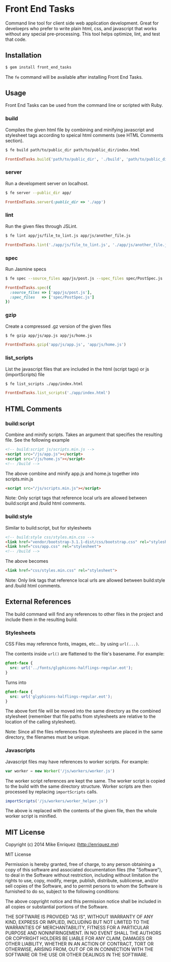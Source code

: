 # Front End Tasks

Command line tool for client side web application development. Great for develoeprs who prefer to write plain html, css, and javascript that works without any special pre-processing. This tool helps optimize, lint, and test that code.

## Installation

```bash
$ gem install front_end_tasks
```

The `fe` command will be available after installing Front End Tasks.

## Usage

Front End Tasks can be used from the command line or scripted with Ruby.

### build

Compiles the given html file by combining and minifying javascript and stylesheet tags according to speical html comments (see HTML Comments section).

```bash
$ fe build path/to/public_dir path/to/public_dir/index.html
```

```ruby
FrontEndTasks.build('path/to/public_dir', './build', 'path/to/public_dir/index.html')
```

### server

Run a development server on localhost.

```bash
$ fe server --public_dir app/
```

```ruby
FrontEndTasks.server(:public_dir => './app')
```

### lint

Run the given files through JSLint.

```bash
$ fe lint app/js/file_to_lint.js app/js/another_file.js
```

```ruby
FrontEndTasks.lint('./app/js/file_to_lint.js', './app/js/another_file.js')
```

### spec

Run Jasmine specs

```bash
$ fe spec --source_files app/js/post.js --spec_files spec/PostSpec.js
```

```ruby
FrontEndTasks.spec({
  :source_files => ['app/js/post.js'],
  :spec_files   => ['spec/PostSpec.js']
})
```

### gzip

Create a compressed .gz version of the given files

```bash
$ fe gzip app/js/app.js app/js/home.js
```

```ruby
FrontEndTasks.gzip('app/js/app.js', 'app/js/home.js')
```

### list_scripts

List the javascript files that are included in the html (script tags) or js (importScripts) file

```bash
$ fe list_scripts ./app/index.html
```

```ruby
FrontEndTasks.list_scripts('./app/index.html')
```

## HTML Comments

### build:script

Combine and minify scripts. Takes an argument that specifies the resulting file. See the following example

```html
<!-- build:script js/scripts.min.js -->
<script src="/js/app.js"></script>
<script src="/js/home.js"></script>
<!-- /build -->
```

The above combine and minify app.js and home.js together into scripts.min.js

```html
<script src="/js/scripts.min.js"></script>
```

Note: Only script tags that reference local urls are allowed between build:script and /build html comments.

### build:style

Similar to build:script, but for stylesheets

```html
<!-- build:style css/styles.min.css -->
<link href="vendor/bootstrap-3.1.1-dist/css/bootstrap.css" rel="stylesheet">
<link href="css/app.css" rel="stylesheet">
<!-- /build -->
```

The above becomes

```html
<link href="css/styles.min.css" rel="stylesheet">
```

Note: Only link tags that reference local urls are allowed between build:style and /build html comments.

## External References

The build command will find any references to other files in the project and include them in the resulting build.

### Stylesheets

CSS Files may reference fonts, images, etc... by using `url(...)`.

The contents inside `url()` are flattened to the file's basename. For example:

```css
@font-face {
  src: url('../fonts/glyphicons-halflings-regular.eot');
}
```

Turns into

```css
@font-face {
  src: url('glyphicons-halflings-regular.eot');
}
```

The above font file will be moved into the same directory as the combined stylesheet (remember that file paths from stylesheets are relative to the location of the calling stylesheet).

Note: Since all the files references from stylesheets are placed in the same directory, the filenames must be unique.

### Javascripts

Javascript files may have references to worker scripts. For example:

```js
var worker = new Worker('/js/workers/worker.js')
```

The worker script references are kept the same. The worker script is copied to the build with the same directory structure. Worker scripts are then processed by replacing `importScripts` calls.

```js
importScripts('/js/workers/worker_helper.js')
```

The above is replaced with the contents of the given file, then the whole worker script is minified.

## MIT License

Copyright (c) 2014 Mike Enriquez (http://enriquez.me)

MIT License

Permission is hereby granted, free of charge, to any person obtaining
a copy of this software and associated documentation files (the
"Software"), to deal in the Software without restriction, including
without limitation the rights to use, copy, modify, merge, publish,
distribute, sublicense, and/or sell copies of the Software, and to
permit persons to whom the Software is furnished to do so, subject to
the following conditions:

The above copyright notice and this permission notice shall be
included in all copies or substantial portions of the Software.

THE SOFTWARE IS PROVIDED "AS IS", WITHOUT WARRANTY OF ANY KIND,
EXPRESS OR IMPLIED, INCLUDING BUT NOT LIMITED TO THE WARRANTIES OF
MERCHANTABILITY, FITNESS FOR A PARTICULAR PURPOSE AND
NONINFRINGEMENT. IN NO EVENT SHALL THE AUTHORS OR COPYRIGHT HOLDERS BE
LIABLE FOR ANY CLAIM, DAMAGES OR OTHER LIABILITY, WHETHER IN AN ACTION
OF CONTRACT, TORT OR OTHERWISE, ARISING FROM, OUT OF OR IN CONNECTION
WITH THE SOFTWARE OR THE USE OR OTHER DEALINGS IN THE SOFTWARE.
